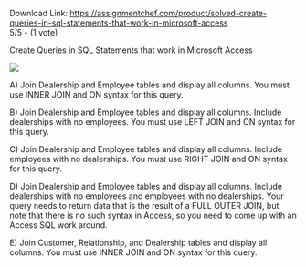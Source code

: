 Download Link: https://assignmentchef.com/product/solved-create-queries-in-sql-statements-that-work-in-microsoft-access
<br>
5/5 - (1 vote)

Create Queries in SQL Statements that work in Microsoft Access<img decoding="async" data-recalc-dims="1" data-src="https://i0.wp.com/d2yca1enuxtdrs.cloudfront.net/images/fBkhNoAc/hWrgeqo9OTqli3bBL2wU/OR9xeCOMWG.jpeg?w=980&amp;ssl=1" class="lazyload" src="data:image/gif;base64,R0lGODlhAQABAAAAACH5BAEKAAEALAAAAAABAAEAAAICTAEAOw==">

<noscript>

 <img decoding="async" src="https://i0.wp.com/d2yca1enuxtdrs.cloudfront.net/images/fBkhNoAc/hWrgeqo9OTqli3bBL2wU/OR9xeCOMWG.jpeg?w=980&amp;ssl=1" data-recalc-dims="1">

</noscript>A) Join Dealership and Employee tables and display all columns. You must use INNER JOIN and ON syntax for this query.



B) Join Dealership and Employee tables and display all columns. Include dealerships with no employees. You must use LEFT JOIN and ON syntax for this query.

C) Join Dealership and Employee tables and display all columns. Include employees with no dealerships. You must use RIGHT JOIN and ON syntax for this query.

D) Join Dealership and Employee tables and display all columns. Include dealerships with no employees and employees with no dealerships. Your query needs to return data that is the result of a FULL OUTER JOIN, but note that there is no such syntax in Access, so you need to come up with an Access SQL work around.

E) Join Customer, Relationship, and Dealership tables and display all columns. You must use INNER JOIN and ON syntax for this query.